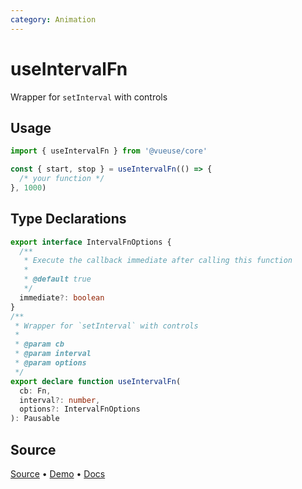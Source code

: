 ```yaml
---
category: Animation
---
```


# useIntervalFn

Wrapper for `setInterval` with controls

## Usage

```js
import { useIntervalFn } from '@vueuse/core'

const { start, stop } = useIntervalFn(() => {
  /* your function */
}, 1000)
```


<!--FOOTER_STARTS-->
## Type Declarations

```typescript
export interface IntervalFnOptions {
  /**
   * Execute the callback immediate after calling this function
   *
   * @default true
   */
  immediate?: boolean
}
/**
 * Wrapper for `setInterval` with controls
 *
 * @param cb
 * @param interval
 * @param options
 */
export declare function useIntervalFn(
  cb: Fn,
  interval?: number,
  options?: IntervalFnOptions
): Pausable
```

## Source

[Source](https://github.com/vueuse/vueuse/blob/main/packages/shared/useIntervalFn/index.ts) • [Demo](https://github.com/vueuse/vueuse/blob/main/packages/shared/useIntervalFn/demo.vue) • [Docs](https://github.com/vueuse/vueuse/blob/main/packages/shared/useIntervalFn/index.md)


<!--FOOTER_ENDS-->

